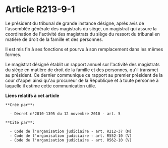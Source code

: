 # Article R213-9-1

Le président du tribunal de grande instance désigne, après avis de l'assemblée générale des magistrats du siège, un magistrat
qui assure la coordination de l'activité des magistrats du siège du ressort du tribunal en matière de droit de la famille et
des personnes. 

Il est mis fin à ses fonctions et pourvu à son remplacement dans les mêmes formes. 

Le magistrat désigné établit un rapport annuel sur l'activité des magistrats du siège en matière de droit de la famille et
des personnes, qu'il transmet au président. Ce dernier communique ce rapport au premier président de la cour d'appel ainsi
qu'au procureur de la République et à toute personne à laquelle il estime cette communication utile.

**Liens relatifs à cet article**

	**Créé par**:

	  - Décret n°2010-1395 du 12 novembre 2010 - art. 5

	**Cité par**:

	  - Code de l'organisation judiciaire - art. R212-37 (M)
	  - Code de l'organisation judiciaire - art. R552-10 (V)
	  - Code de l'organisation judiciaire - art. R562-10 (V)
